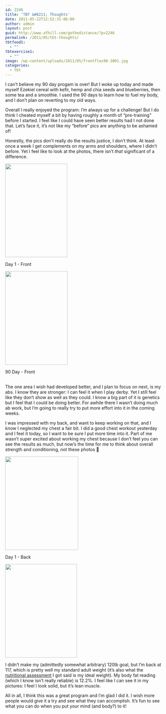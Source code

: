 ```yaml
---
id: 2246
title: 'TBT &#8211; Thoughts'
date: 2011-05-22T12:52:31-06:00
author: admin
layout: post
guid: http://www.afhill.com/gothedistance/?p=2246
permalink: /2011/05/tbt-thoughts/
tbtfood1:
  - ""
tbtexercise1:
  - ""
image: /wp-content/uploads/2011/05/frontflex90-3001.jpg
categories:
  - tbt
---
```

I can&#8217;t believe my 90 day progam is over! But I woke up today and made myself Ezekiel cereal with kefir, hemp and chia seeds and blueberries, then some tea and a smoothie. I used the 90 days to learn how to fuel my body, and I don&#8217;t plan on reverting to my old ways. 

Overall I really enjoyed the program: I&#8217;m always up for a challenge! But I do think I cheated myself a bit by having roughly a month of &#8220;pre-training&#8221; before I started. I feel like I could have seen better results had I not done that. Let&#8217;s face it, it&#8217;s not like my &#8220;before&#8221; pics are anything to be ashamed of!

Honestly, the pics don&#8217;t really do the results justice, I don&#8217;t think. At least once a week I get complements on my arms and shoulders, where I didn&#8217;t before. Yet I feel like to look at the photos, there isn&#8217;t _that_ significant of a difference. 

<div id="attachment_1983" style="width: 209px" class="wp-caption alignleft">
  <a href="http://www.afhill.com/gothedistance/wp-content/uploads/2011/04/start-flex-front.jpg"><img aria-describedby="caption-attachment-1983" src="http://www.afhill.com/gothedistance/wp-content/uploads/2011/04/start-flex-front-199x300.jpg" alt="" title="start-flex-front" width="199" height="300" class="size-medium wp-image-1983" /></a>
  
  <p id="caption-attachment-1983" class="wp-caption-text">
    Day 1 - Front
  </p>
</div>

<div id="attachment_2237" style="width: 210px" class="wp-caption alignleft">
  <a href="http://www.afhill.com/gothedistance/wp-content/uploads/2011/05/frontflex90-300.jpg"><img aria-describedby="caption-attachment-2237" src="http://www.afhill.com/gothedistance/wp-content/uploads/2011/05/frontflex90-300-200x300.jpg" alt="" title="90 Day - Front" width="200" height="300" class="size-medium wp-image-2237" /></a>
  
  <p id="caption-attachment-2237" class="wp-caption-text">
    90 Day - Front
  </p>
</div>

<br clear="left" /> The one area I wish had developed better, and I plan to focus on next, is my abs. I know they are stronger: I can feel it when I play derby. Yet I still feel like they don&#8217;t show as well as they could. I know a big part of it is genetics but I feel that I could be doing better. For awhile there I wasn&#8217;t doing much ab work, but I&#8217;m going to really try to put more effort into it in the coming weeks. 

I was impressed with my back, and want to keep working on that, and I know I neglected my chest a fair bit. I did a good chest workout yesterday and I feel it today, so I want to be sure I put more time into it. Part of me wasn&#8217;t super excited about working my chest because I don&#8217;t feel you can see the results as much, but now&#8217;s the time for me to think about overall strength and conditioning, not these photos 🙂

<div id="attachment_1988" style="width: 244px" class="wp-caption alignleft">
  <a href="http://www.afhill.com/gothedistance/wp-content/uploads/2011/04/start-back.jpg"><img aria-describedby="caption-attachment-1988" src="http://www.afhill.com/gothedistance/wp-content/uploads/2011/04/start-back-234x300.jpg" alt="" title="start-back" width="234" height="300" class="size-medium wp-image-1988" /></a>
  
  <p id="caption-attachment-1988" class="wp-caption-text">
    Day 1 - Back
  </p>
</div>

[<img src="http://www.afhill.com/gothedistance/wp-content/uploads/2011/05/90back-3001-230x300.jpg" alt="" title="Day 90 - Back" width="230" height="300" class="alignleft size-medium wp-image-2247" />](http://www.afhill.com/gothedistance/wp-content/uploads/2011/05/90back-3001.jpg)<br clear="left" />

I didn&#8217;t make my (admittedly somewhat arbitrary) 120lb goal, but I&#8217;m back at 117, which is pretty well my standard adult weight (it&#8217;s also what the [nutritional assessment](http://www.afhill.com/gothedistance/2011/04/tbt-day-44-nutrition-club-adventures/) I got said is my ideal weight). My body fat reading (which I know isn&#8217;t really reliable) is 12.2%. I feel like I can see it in my pictures: I feel I look solid, but it&#8217;s lean muscle. 

All in all, I think this was a great program and I&#8217;m glad I did it. I wish more people would give it a try and see what they can accomplish. It&#8217;s fun to see what you can do when you put your mind (and body?) to it!